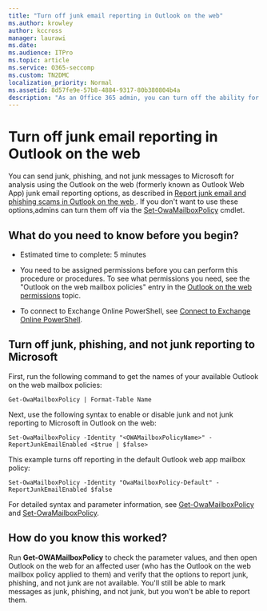 ```yaml
---
title: "Turn off junk email reporting in Outlook on the web"
ms.author: krowley
author: kccross
manager: laurawi
ms.date: 
ms.audience: ITPro
ms.topic: article
ms.service: O365-seccomp
ms.custom: TN2DMC
localization_priority: Normal
ms.assetid: 8d57fe9e-57b8-4884-9317-80b380804b4a
description: "As an Office 365 admin, you can turn off the ability for people to report email as junk."
---
```


# Turn off junk email reporting in Outlook on the web

You can send junk, phishing, and not junk messages to Microsoft for analysis using the Outlook on the web (formerly known as Outlook Web App) junk email reporting options, as described in [Report junk email and phishing scams in Outlook on the web ](report-junk-email-and-phishing-scams-in-outlook-on-the-web-eop.md). If you don't want to use these options,admins can turn them off via the [Set-OwaMailboxPolicy](http://technet.microsoft.com/library/530166f7-ab42-4609-ba73-9b5a39b567be.aspx) cmdlet. 
  
## What do you need to know before you begin?
<a name="sectionSection0"> </a>

- Estimated time to complete: 5 minutes
    
- You need to be assigned permissions before you can perform this procedure or procedures. To see what permissions you need, see the "Outlook on the web mailbox policies" entry in the [Outlook on the web permissions](http://technet.microsoft.com/library/57eca42a-5a7f-4c65-89f0-7a84f2dbea19.aspx#OutlookWebApp) topic. 

- To connect to Exchange Online PowerShell, see [Connect to Exchange Online PowerShell](https://docs.microsoft.com/powershell/exchange/exchange-online/connect-to-exchange-online-powershell/connect-to-exchange-online-powershell).

## Turn off junk, phishing, and not junk reporting to Microsoft
<a name="sectionSection1"> </a>

First, run the following command to get the names of your available Outlook on the web mailbox policies:
  
```
Get-OwaMailboxPolicy | Format-Table Name
```

Next, use the following syntax to enable or disable junk and not junk reporting to Microsoft in Outlook on the web:
  
```
Set-OwaMailboxPolicy -Identity "<OWAMailboxPolicyName>" -ReportJunkEmailEnabled <$true | $false>
```

This example turns off reporting in the default Outlook web app mailbox policy:
  
```
Set-OwaMailboxPolicy -Identity "OwaMailboxPolicy-Default" -ReportJunkEmailEnabled $false
```

For detailed syntax and parameter information, see [Get-OwaMailboxPolicy](http://technet.microsoft.com/library/bdd580d3-8812-4b4a-93e8-c6401b0d2f0f.aspx) and [Set-OwaMailboxPolicy](http://technet.microsoft.com/library/530166f7-ab42-4609-ba73-9b5a39b567be.aspx).

## How do you know this worked?
<a name="sectionSection2"> </a>

Run **Get-OWAMailboxPolicy** to check the parameter values, and then open Outlook on the web for an affected user (who has the Outlook on the web mailbox policy applied to them) and verify that the options to report junk, phishing, and not junk are not available. You'll still be able to mark messages as junk, phishing, and not junk, but you won't be able to report them. 
